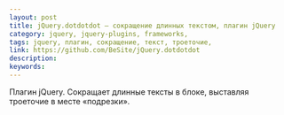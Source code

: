 ```yaml
---
layout: post
title: jQuery.dotdotdot — сокращение длинных текстом, плагин jQuery
category: jquery, jquery-plugins, frameworks, 
tags: jquery, плагин, сокращение, текст, троеточие, 
link: https://github.com/BeSite/jQuery.dotdotdot
description: 
keywords: 
---
```


<p>Плагин jQuery. Сокращает длинные тексты в блоке, выставляя троеточие в месте «подрезки».</p>
